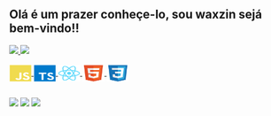## Olá é um prazer conheçe-lo, sou waxzin sejá bem-vindo!!

<div>
  <a href= https://github-readme-stats.vercel.app/api>
    <img heigth="180em" src="https://github-readme-stats.vercel.app/api?username=waxzin&show_icons=true&theme=tokyonight">
     <img heigth="180em" src="https://github-readme-stats.vercel.app/api/top-langs/?username=waxzin&layout-compact&langs_count-16&theme-dark">
</div>

<div style="display: inline_block"><br>
  <img align="center" alt="Wax-Js" height="30" width="40" src="https://raw.githubusercontent.com/devicons/devicon/master/icons/javascript/javascript-plain.svg">
  <img align="center" alt="Wax-Ts" height="30" width="40" src="https://raw.githubusercontent.com/devicons/devicon/master/icons/typescript/typescript-plain.svg">
  <img align="center" alt="Wax-React" height="30" width="40" src="https://raw.githubusercontent.com/devicons/devicon/master/icons/react/react-original.svg">
  <img align="center" alt="Wax-HTML" height="30" width="40" src="https://raw.githubusercontent.com/devicons/devicon/master/icons/html5/html5-original.svg">
  <img align="center" alt="Wax-CSS" height="30" width="40" src="https://raw.githubusercontent.com/devicons/devicon/master/icons/css3/css3-original.svg">
</div>

   ##

<div> 
  <a href="https://www.instagram.com/_lingunie_/#" target="_blank"><img src="https://img.shields.io/badge/-Instagram-%23E4405F?style=for-the-badge&logo=instagram&logoColor=white" target="_blank"></a>
  <a href = "mailto:matheusluan04@gmail.com"><img src="https://img.shields.io/badge/-Gmail-%23333?style=for-the-badge&logo=gmail&logoColor=white" target="_blank"></a>
  <a href="https://www.linkedin.com/in/matheus-saturnino-a87214245" target="_blank"><img src="https://img.shields.io/badge/-LinkedIn-%230077B5?style=for-the-badge&logo=linkedin&logoColor=white" target="_blank"></a> 
  
</div>
